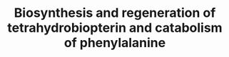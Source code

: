 ---
annotations:
- id: DOID:0090123
  parent: genetic disease
  type: Disease Ontology
  value: aromatic L-amino acid decarboxylase deficiency
- id: DOID:0111168
  parent: genetic disease
  type: Disease Ontology
  value: sepiapterin reductase deficiency
- id: DOID:0090106
  parent: genetic disease
  type: Disease Ontology
  value: BH4-deficient hyperphenylalaninemia A
- id: PW:0000217
  parent: classic metabolic pathway
  type: Pathway Ontology
  value: tetrahydrobiopterin metabolic pathway
- id: DOID:0090043
  parent: genetic disease
  type: Disease Ontology
  value: dystonia 5
- id: DOID:13382
  parent: null
  type: Disease Ontology
  value: megaloblastic anemia
- id: PW:0001612
  parent: disease pathway
  type: Pathway Ontology
  value: Segawa syndrome pathway
- id: PW:0001288
  parent: classic metabolic pathway
  type: Pathway Ontology
  value: phenylalanine degradation pathway
authors:
- DeSl
- Egonw
- IreneHemel
- Ddigles
- Josienlandman
- MaintBot
- Fehrhart
- Finterly
communities:
- IEM
- RareDiseases
description: New PW, Chapter 1 of Blau (physicians guide to... inheritant metabolic
  diseases.
last-edited: 2021-11-30
organisms:
- Homo sapiens
redirect_from:
- /index.php/Pathway:WP4156
- /instance/WP4156
revision: null
schema-jsonld:
- '@context': https://schema.org/
  '@id': https://wikipathways.github.io/pathways/WP4156.html
  '@type': Dataset
  creator:
    '@type': Organization
    name: WikiPathways
  description: New PW, Chapter 1 of Blau (physicians guide to... inheritant metabolic
    diseases.
  keywords:
  - 5-OH-Trp
  - 5HIAA
  - 7,8-BH2
  - AADC
  - BH4
  - Biopterin
  - CR
  - DHFR
  - DHPR
  - Dopamine
  - GTP
  - GTPCH
  - HO-BH4
  - HVA
  - L-DOPA
  - NH2TP
  - Neopterin
  - O2
  - PAH
  - PCD
  - PTP
  - PTPS
  - Phe
  - Phenyl-alanine
  - Primapterin
  - SR
  - Serotonin
  - TH
  - TPH
  - Trp
  - oxo-PH4
  - q-BH2
  - sepiapterin
  - tyr
  license: CC0
  name: Biosynthesis and regeneration of tetrahydrobiopterin and catabolism of phenylalanine
seo: CreativeWork
title: Biosynthesis and regeneration of tetrahydrobiopterin and catabolism of phenylalanine
wpid: WP4156
---